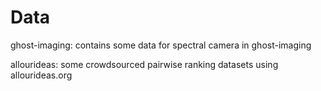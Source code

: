 # Data

ghost-imaging: contains some data for spectral camera in ghost-imaging

allourideas: some crowdsourced pairwise ranking datasets using allourideas.org